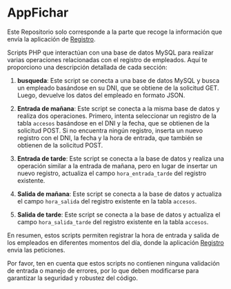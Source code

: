 # AppFichar
Este Repositorio solo corresponde a la parte que recoge la información que envía la aplicación de [Registro](https://github.com/Valentfer/Registro).

Scripts PHP que interactúan con una base de datos MySQL para realizar varias operaciones relacionadas con el registro de empleados. Aquí te proporciono una descripción detallada de cada sección:

1. **busqueda**: Este script se conecta a una base de datos MySQL y busca un empleado basándose en su DNI, que se obtiene de la solicitud GET. Luego, devuelve los datos del empleado en formato JSON.

2. **Entrada de mañana**: Este script se conecta a la misma base de datos y realiza dos operaciones. Primero, intenta seleccionar un registro de la tabla `accesos` basándose en el DNI y la fecha, que se obtienen de la solicitud POST. Si no encuentra ningún registro, inserta un nuevo registro con el DNI, la fecha y la hora de entrada, que también se obtienen de la solicitud POST.

3. **Entrada de tarde**: Este script se conecta a la base de datos y realiza una operación similar a la entrada de mañana, pero en lugar de insertar un nuevo registro, actualiza el campo `hora_entrada_tarde` del registro existente.

4. **Salida de mañana**: Este script se conecta a la base de datos y actualiza el campo `hora_salida` del registro existente en la tabla `accesos`.

5. **Salida de tarde**: Este script se conecta a la base de datos y actualiza el campo `hora_salida_tarde` del registro existente en la tabla `accesos`.

En resumen, estos scripts permiten registrar la hora de entrada y salida de los empleados en diferentes momentos del día, donde la aplicación [Registro](https://github.com/Valentfer/Registro) envia las peticiones.

Por favor, ten en cuenta que estos scripts no contienen ninguna validación de entrada o manejo de errores, por lo que deben modificarse para garantizar la seguridad y robustez del código.
